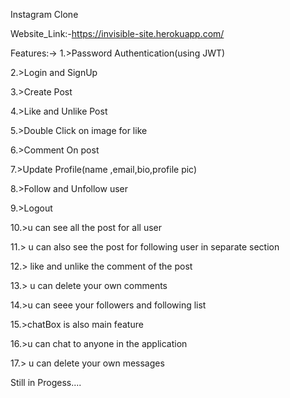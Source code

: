 Instagram Clone

Website_Link:-https://invisible-site.herokuapp.com/





Features:-> 
1.>Password Authentication(using JWT)

2.>Login and SignUp 

3.>Create Post 

4.>Like and Unlike Post 

5.>Double Click on image for like 

6.>Comment On post

7.>Update Profile(name ,email,bio,profile pic)

8.>Follow and Unfollow user

9.>Logout

10.>u can see all the post for all user

11.> u can also see the post for following user in separate section

12.> like and unlike the comment of the post

13.> u can delete your own comments

14.>u can seee your followers and following list

15.>chatBox is also main feature

16.>u can chat to anyone in the application

17.> u can delete your own messages

Still in Progess....
